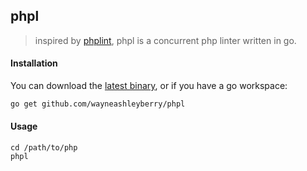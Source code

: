 ## phpl

> inspired by [phplint](https://github.com/wayneashleyberry/phplint), phpl is a concurrent php linter written in go.

#### Installation

You can download the [latest binary](https://github.com/wayneashleyberry/phpl/releases/latest), or if you have a go workspace:

```sh
go get github.com/wayneashleyberry/phpl
```

#### Usage

```
cd /path/to/php
phpl
```
